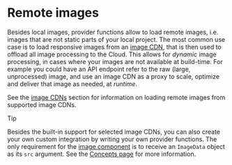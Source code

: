 # Remote images

Besides local images, provider functions allow to load remote images, i.e. images that are not static parts of your local project. The most common use case is to load responsive images from an [image CDN](https://web.dev/image-cdns/), that is then used to offload all image processing to the Cloud. This allows for _dynamic_ image processing, in cases where your images are not available at build-time. For example you could have an API endpoint refer to the raw (large, unprocessed) image, and use
an image CDN as a proxy to scale, optimize and deliver that image as needed, at _runtime_.

See the [image CDNs](../cdn/index.md) section for information on loading remote images from supported image CDNs.

> [!TIP]
> Besides the built-in support for selected image CDNs, you can also create your own custom integration by writing your own provider functions. The only requirement for the [image component](./component.md) is to receive an `ImageData` object as its `src` argument. See the [Concepts page](./concepts.md#image-source) for more information.
